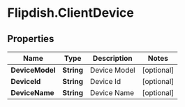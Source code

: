 # Flipdish.ClientDevice

## Properties
Name | Type | Description | Notes
------------ | ------------- | ------------- | -------------
**DeviceModel** | **String** | Device Model | [optional] 
**DeviceId** | **String** | Device Id | [optional] 
**DeviceName** | **String** | Device Name | [optional] 


